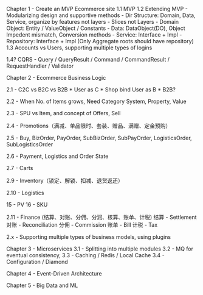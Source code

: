 Chapter 1 - Create an MVP Ecommerce site
1.1 MVP
1.2 Extending MVP - Modularizing design and supportive methods
    - Dir Structure: Domain, Data, Service, organize by features not layers
    - Slices not Layers
    - Domain Object: Entity / ValueObject / Constants
    - Data: DataObject(DO), Object Impedent mismatch, Conversion methods 
    - Service: Interface + Impl
    - Repository: Interface + Impl (Only Aggregate roots should have repository)
1.3 Accounts vs Users, supporting multiple types of logins

1.4? CQRS - Query / QueryResult / Command / CommandResult / RequestHandler / Validator 


Chapter 2 - Ecommerce Business Logic
 
2.1 - C2C vs B2C vs B2B
    * User as C
    * Shop bind User as B
    * B2B?

2.2 - When No. of Items grows, Need Category System, Property, Value

2.3 - SPU vs Item, and concept of Offers, Sell

2.4 - Promotions（满减、单品限时、套装、赠品、满赠、定金预购）

2.5 - Buy, BizOrder, PayOrder, SubBizOrder, SubPayOrder, LogisticsOrder, SubLogisticsOrder

2.6 - Payment, Logistics and Order State

2.7 - Carts

2.9 - Inventory（锁定、解锁、扣减、退货返还）

2.10 - Logistics

15 - PV
16 - SKU

2.11 - Finance (结算、对账、分佣、分润、核算、账单、计税)
结算 - Settlement
对账 - Reconciliation
分佣 - Commission
账单 - Bill
计税 - Tax


2.x - Supporting multiple types of business models, using plugins

Chapter 3 - Microservices
3.1 - Splitting into multiple modules
3.2 - MQ for eventual consistency,
3.3 - Caching / Redis / Local Cache
3.4 - Configuration / Diamond

Chapter 4 - Event-Driven Architecture

Chapter 5 - Big Data and ML